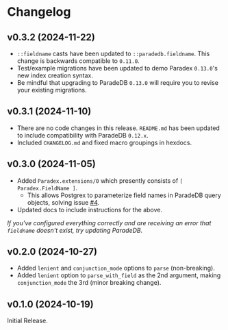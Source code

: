 # Changelog

## v0.3.2 (2024-11-22)
* `::fieldname` casts have been updated to `::paradedb.fieldname`. This change is backwards compatible to `0.11.0`.
* Test/example migrations have been updated to demo Paradex `0.13.0`'s new index creation syntax.
* Be mindful that upgrading to ParadeDB `0.13.0` will require you to revise your existing migrations.

## v0.3.1 (2024-11-10)
* There are no code changes in this release. `README.md` has been updated to include compatibility with ParadeDB `0.12.x`.
* Included `CHANGELOG.md` and fixed macro groupings in hexdocs.

## v0.3.0 (2024-11-05)
* Added `Paradex.extensions/0` which presently consists of `[ Paradex.FieldName ]`.
  * This allows Postgrex to parameterize field names in ParadeDB query objects, solving issue [#4](https://github.com/Moosieus/paradex/issues/4).
* Updated docs to include instructions for the above.

*If you've configured everything correctly and are receiving an error that `fieldname` doesn't exist, try updating ParadeDB.*

## v0.2.0 (2024-10-27)
* Added `lenient` and `conjunction_mode` options to `parse` (non-breaking).
* Added `lenient` option to `parse_with_field` as the 2nd argument, making `conjunction_mode` the 3rd (minor breaking change).

## v0.1.0 (2024-10-19)
Initial Release.
